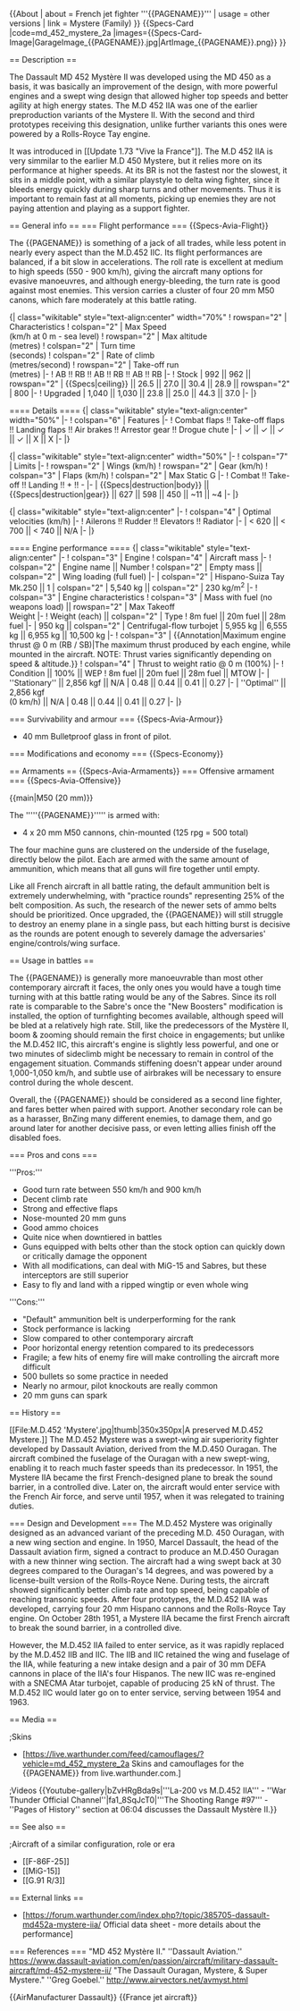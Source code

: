 {{About
| about = French jet fighter '''{{PAGENAME}}'''
| usage = other versions
| link = Mystere (Family)
}}
{{Specs-Card
|code=md_452_mystere_2a
|images={{Specs-Card-Image|GarageImage_{{PAGENAME}}.jpg|ArtImage_{{PAGENAME}}.png}}
}}

== Description ==
<!-- ''In the description, the first part should be about the history of and the creation and combat usage of the aircraft, as well as its key features. In the second part, tell the reader about the aircraft in the game. Insert a screenshot of the vehicle, so that if the novice player does not remember the vehicle by name, he will immediately understand what kind of vehicle the article is talking about.'' -->
The Dassault MD 452 Mystère II was developed using the MD 450 as a basis, it was basically an improvement of the design, with more powerful engines and a swept wing design that allowed higher top speeds and better agility at high energy states. The M.D 452 IIA was one of the earlier preproduction variants of the Mystere II. With the second and third prototypes receiving this designation, unlike further variants this ones were powered by a Rolls-Royce Tay engine.

It was introduced in [[Update 1.73 "Vive la France"]]. The M.D 452 IIA is very simmilar to the earlier M.D 450 Mystere, but it relies more on its performance at higher speeds. At its BR is not the fastest nor the slowest, it sits in a middle point, with a similar playstyle to delta wing fighter, since it bleeds energy quickly during sharp turns and other movements. Thus it is important to remain fast at all moments, picking up enemies they are not paying attention and playing as a support fighter.

== General info ==
=== Flight performance ===
{{Specs-Avia-Flight}}
<!-- ''Describe how the aircraft behaves in the air. Speed, manoeuvrability, acceleration and allowable loads - these are the most important characteristics of the vehicle.'' -->
The {{PAGENAME}} is something of a jack of all trades, while less potent in nearly every aspect than the M.D.452 IIC. Its flight performances are balanced, if a bit slow in accelerations. The roll rate is excellent at medium to high speeds (550 - 900 km/h), giving the aircraft many options for evasive manoeuvres, and although energy-bleeding, the turn rate is good against most enemies. This version carries a cluster of four 20 mm M50 canons, which fare moderately at this battle rating.

{| class="wikitable" style="text-align:center" width="70%"
! rowspan="2" | Characteristics
! colspan="2" | Max Speed<br>(km/h at 0 m - sea level)
! rowspan="2" | Max altitude<br>(metres)
! colspan="2" | Turn time<br>(seconds)
! colspan="2" | Rate of climb<br>(metres/second)
! rowspan="2" | Take-off run<br>(metres)
|-
! AB !! RB !! AB !! RB !! AB !! RB
|-
! Stock
| 992 || 962 || rowspan="2" | {{Specs|ceiling}} || 26.5 || 27.0 || 30.4 || 28.9 || rowspan="2" | 800
|-
! Upgraded
| 1,040 || 1,030 || 23.8 || 25.0 || 44.3 || 37.0
|-
|}

==== Details ====
{| class="wikitable" style="text-align:center" width="50%"
|-
! colspan="6" | Features
|-
! Combat flaps !! Take-off flaps !! Landing flaps !! Air brakes !! Arrestor gear !! Drogue chute
|-
| ✓ || ✓ || ✓ || ✓ || X || X     <!-- ✓ -->
|-
|}

{| class="wikitable" style="text-align:center" width="50%"
|-
! colspan="7" | Limits
|-
! rowspan="2" | Wings (km/h)
! rowspan="2" | Gear (km/h)
! colspan="3" | Flaps (km/h)
! colspan="2" | Max Static G
|-
! Combat !! Take-off !! Landing !! + !! -
|-
| {{Specs|destruction|body}} || {{Specs|destruction|gear}} || 627 || 598 || 450 || ~11 || ~4
|-
|}

{| class="wikitable" style="text-align:center"
|-
! colspan="4" | Optimal velocities (km/h)
|-
! Ailerons !! Rudder !! Elevators !! Radiator
|-
| < 620 || < 700 || < 740 || N/A
|-
|}

==== Engine performance ====
{| class="wikitable" style="text-align:center"
|-
! colspan="3" | Engine
! colspan="4" | Aircraft mass
|-
! colspan="2" | Engine name || Number
! colspan="2" | Empty mass || colspan="2" | Wing loading (full fuel)
|-
| colspan="2" | Hispano-Suiza Tay Mk.250 ||  1
| colspan="2" | 5,540 kg || colspan="2" | 230 kg/m<sup>2</sup>
|-
! colspan="3" | Engine characteristics
! colspan="3" | Mass with fuel (no weapons load) || rowspan="2" | Max Takeoff<br />Weight
|-
! Weight (each) || colspan="2" | Type
! 8m fuel || 20m fuel || 28m fuel
|-
| 950 kg || colspan="2" | Centrifugal-flow turbojet
| 5,955 kg || 6,555 kg || 6,955 kg || 10,500 kg
|-
! colspan="3" | {{Annotation|Maximum engine thrust @ 0 m (RB / SB)|The maximum thrust produced by each engine, while mounted in the aircraft. NOTE: Thrust varies significantly depending on speed & altitude.}}
! colspan="4" | Thrust to weight ratio @ 0 m (100%)
|-
! Condition || 100% || WEP
! 8m fuel || 20m fuel || 28m fuel || MTOW
|-
| ''Stationary'' || 2,856 kgf || N/A
| 0.48 || 0.44 || 0.41 || 0.27
|-
| ''Optimal'' || 2,856 kgf<br />(0 km/h) || N/A
| 0.48 || 0.44 || 0.41 || 0.27
|-
|}

=== Survivability and armour ===
{{Specs-Avia-Armour}}
<!-- ''Examine the survivability of the aircraft. Note how vulnerable the structure is and how secure the pilot is, whether the fuel tanks are armoured, etc. Describe the armour, if there is any, and also mention the vulnerability of other critical aircraft systems.'' -->

* 40 mm Bulletproof glass in front of pilot.

=== Modifications and economy ===
{{Specs-Economy}}

== Armaments ==
{{Specs-Avia-Armaments}}
=== Offensive armament ===
{{Specs-Avia-Offensive}}
<!-- ''Describe the offensive armament of the aircraft, if any. Describe how effective the cannons and machine guns are in a battle, and also what belts or drums are better to use. If there is no offensive weaponry, delete this subsection.'' -->
{{main|M50 (20 mm)}}

The '''''{{PAGENAME}}''''' is armed with:

* 4 x 20 mm M50 cannons, chin-mounted (125 rpg = 500 total)

The four machine guns are clustered on the underside of the fuselage, directly below the pilot. Each are armed with the same amount of ammunition, which means that all guns will fire together until empty.

Like all French aircraft in all battle rating, the default ammunition belt is extremely underwhelming, with "practice rounds" representing 25% of the belt composition. As such, the research of the newer sets of ammo belts should be prioritized. Once upgraded, the {{PAGENAME}} will still struggle to destroy an enemy plane in a single pass, but each hitting burst is decisive as the rounds are potent enough to severely damage the adversaries' engine/controls/wing surface.

== Usage in battles ==
<!-- ''Describe the tactics of playing in the aircraft, the features of using aircraft in a team and advice on tactics. Refrain from creating a "guide" - do not impose a single point of view, but instead, give the reader food for thought. Examine the most dangerous enemies and give recommendations on fighting them. If necessary, note the specifics of the game in different modes (AB, RB, SB).'' -->

The {{PAGENAME}} is generally more manoeuvrable than most other contemporary aircraft it faces, the only ones you would have a tough time turning with at this battle rating would be any of the Sabres. Since its roll rate is comparable to the Sabre's once the "New Boosters" modification is installed, the option of turnfighting becomes available, although speed will be bled at a relatively high rate. Still, like the predecessors of the Mystère II, boom & zooming should remain the first choice in engagements; but unlike the M.D.452 IIC, this aircraft's engine is slightly less powerful, and one or two minutes of sideclimb might be necessary to remain in control of the engagement situation. Commands stiffening doesn't appear under around 1,000-1,050 km/h, and subtle use of airbrakes will be necessary to ensure control during the whole descent.

Overall, the {{PAGENAME}} should be considered as a second line fighter, and fares better when paired with support. Another secondary role can be as a harasser, BnZing many different enemies, to damage them, and go around later for another decisive pass, or even letting allies finish off the disabled foes.

=== Pros and cons ===
<!-- ''Summarise and briefly evaluate the vehicle in terms of its characteristics and combat effectiveness. Mark its pros and cons in the bulleted list. Try not to use more than 6 points for each of the characteristics. Avoid using categorical definitions such as "bad", "good" and the like - use substitutions with softer forms such as "inadequate" and "effective".'' -->

'''Pros:'''

* Good turn rate between 550 km/h and 900 km/h
* Decent climb rate
* Strong and effective flaps
* Nose-mounted 20 mm guns
* Good ammo choices
* Quite nice when downtiered in battles
* Guns equipped with belts other than the stock option can quickly down or critically damage the opponent
* With all modifications, can deal with MiG-15 and Sabres, but these interceptors are still superior
* Easy to fly and land with a ripped wingtip or even whole wing

'''Cons:'''

* "Default" ammunition belt is underperforming for the rank
* Stock performance is lacking
* Slow compared to other contemporary aircraft
* Poor horizontal energy retention compared to its predecessors
* Fragile; a few hits of enemy fire will make controlling the aircraft more difficult
* 500 bullets so some practice in needed
* Nearly no armour, pilot knockouts are really common
* 20 mm guns can spark

== History ==
<!-- ''Describe the history of the creation and combat usage of the aircraft in more detail than in the introduction. If the historical reference turns out to be too long, take it to a separate article, taking a link to the article about the vehicle and adding a block "/History" (example: <nowiki>https://wiki.warthunder.com/(Vehicle-name)/History</nowiki>) and add a link to it here using the <code>main</code> template. Be sure to reference text and sources by using <code><nowiki><ref></ref></nowiki></code>, as well as adding them at the end of the article with <code><nowiki><references /></nowiki></code>. This section may also include the vehicle's dev blog entry (if applicable) and the in-game encyclopedia description (under <code><nowiki>=== In-game description ===</nowiki></code>, also if applicable).'' -->
[[File:M.D.452 'Mystere'.jpg|thumb|350x350px|A preserved M.D.452 Mystere.]]
The M.D.452 Mystere was a swept-wing air superiority fighter developed by Dassault Aviation, derived from the M.D.450 Ouragan. The aircraft combined the fuselage of the Ouragan with a new swept-wing, enabling it to reach much faster speeds than its predecessor. In 1951, the Mystere IIA became the first French-designed plane to break the sound barrier, in a controlled dive.<ref name=":0" /> Later on, the aircraft would enter service with the French Air force, and serve until 1957, when it was relegated to training duties.

=== Design and Development ===
The M.D.452 Mystere was originally designed as an advanced variant of the preceding M.D. 450 Ouragan, with a new wing section and engine. In 1950, Marcel Dassault, the head of the Dassault aviation firm, signed a contract to produce an M.D.450 Ouragan with a new thinner wing section.<ref name=":0" /> The aircraft had a wing swept back at 30 degrees compared to the Ouragan's 14 degrees, and was powered by a license-built version of the Rolls-Royce Nene. During tests, the aircraft showed significantly better climb rate and top speed, being capable of reaching transonic speeds. After four prototypes, the M.D.452 IIA was developed, carrying four 20 mm Hispano cannons and the Rolls-Royce Tay engine. On October 28th 1951, a Mystere IIA became the first French aircraft to break the sound barrier, in a controlled dive.<ref name=":1" />

However, the M.D.452 IIA failed to enter service, as it was rapidly replaced by the M.D.452 IIB and IIC. The IIB and IIC retained the wing and fuselage of the IIA, while featuring a new intake design and a pair of 30 mm DEFA cannons in place of the IIA's four Hispanos. The new IIC was re-engined with a SNECMA Atar turbojet, capable of producing 25 kN of thrust.<ref name=":1" /> The M.D.452 IIC would later go on to enter service, serving between 1954 and 1963.

== Media ==
<!-- ''Excellent additions to the article would be video guides, screenshots from the game, and photos.'' -->

;Skins

* [https://live.warthunder.com/feed/camouflages/?vehicle=md_452_mystere_2a Skins and camouflages for the {{PAGENAME}} from live.warthunder.com.]

;Videos
{{Youtube-gallery|bZvHRgBda9s|'''La-200 vs M.D.452 IIA''' - ''War Thunder Official Channel''|fa1_8SqJcT0|'''The Shooting Range #97''' - ''Pages of History'' section at 06:04 discusses the Dassault Mystère II.}}

== See also ==
<!-- ''Links to the articles on the War Thunder Wiki that you think will be useful for the reader, for example:''
* ''reference to the series of the aircraft;''
* ''links to approximate analogues of other nations and research trees.'' -->

;Aircraft of a similar configuration, role or era

* [[F-86F-25]]
* [[MiG-15]]
* [[G.91 R/3]]

== External links ==
<!-- ''Paste links to sources and external resources, such as:''
* ''topic on the official game forum;''
* ''other literature.'' -->

* [https://forum.warthunder.com/index.php?/topic/385705-dassault-md452a-mystere-iia/ Official data sheet - more details about the performance]

=== References ===
<references>
<ref name=":0">"MD 452 Mystère II." ''Dassault Aviation.'' https://www.dassault-aviation.com/en/passion/aircraft/military-dassault-aircraft/md-452-mystere-ii/</ref>
<ref name=":1">"The Dassault Ouragan, Mystere, & Super Mystere." ''Greg Goebel.'' http://www.airvectors.net/avmyst.html</ref>
</references>

{{AirManufacturer Dassault}}
{{France jet aircraft}}